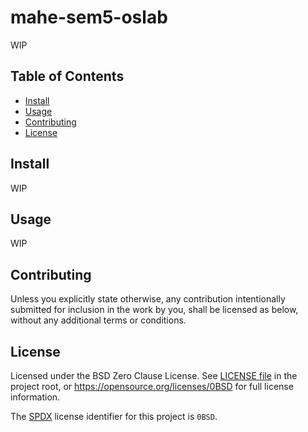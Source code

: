 <!--
SPDX-License-Identifier: 0BSD
-->

# mahe-sem5-oslab

WIP

## Table of Contents

- [Install](#install)
- [Usage](#usage)
- [Contributing](#contributing)
- [License](#license)

## Install

WIP

## Usage

WIP

## Contributing

Unless you explicitly state otherwise, any contribution intentionally submitted
for inclusion in the work by you, shall be licensed as below, without any
additional terms or conditions.

## License

Licensed under the BSD Zero Clause License. See [LICENSE file](LICENSE.md) in
the project root, or https://opensource.org/licenses/0BSD for full license
information.

The [SPDX](https://spdx.dev) license identifier for this project is `0BSD`.
